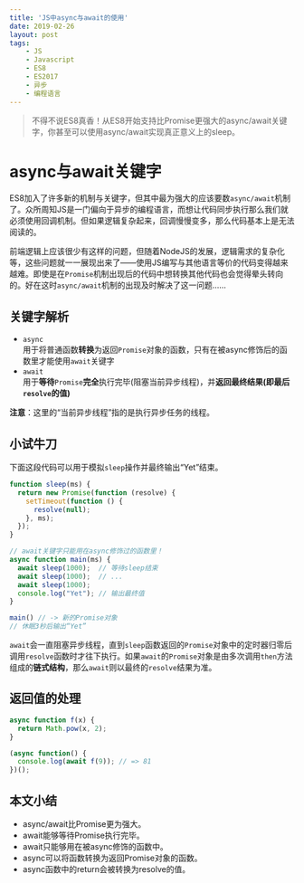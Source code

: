 ```yaml
---
title: 'JS中async与await的使用'
date: 2019-02-26
layout: post
tags:
    - JS
    - Javascript
    - ES8
    - ES2017
    - 异步
    - 编程语言
---
```


> 不得不说ES8真香！从ES8开始支持比Promise更强大的async/await关键字，你甚至可以使用async/await实现真正意义上的sleep。

async与await关键字
=================

ES8加入了许多新的机制与关键字，但其中最为强大的应该要数`async/await`机制了。众所周知JS是一门偏向于异步的编程语言，而想让代码同步执行那么我们就必须使用回调机制。但如果逻辑复杂起来，回调慢慢变多，那么代码基本上是无法阅读的。

前端逻辑上应该很少有这样的问题，但随着NodeJS的发展，逻辑需求的复杂化等，这些问题就一一展现出来了——使用JS编写与其他语言等价的代码变得越来越难。即使是在`Promise`机制出现后的代码中想转换其他代码也会觉得晕头转向的。好在这时`async/await`机制的出现及时解决了这一问题……

## 关键字解析
- `async`  
用于将普通函数**转换**为返回`Promise`对象的函数，只有在被async修饰后的函数里才能使用`await`关键字
- `await`  
用于**等待**`Promise`**完全**执行完毕(阻塞当前异步线程)，并**返回最终结果(即最后`resolve`的值)**

**注意**：这里的“当前异步线程”指的是执行异步任务的线程。

## 小试牛刀
下面这段代码可以用于模拟`sleep`操作并最终输出“Yet”结束。
```js
function sleep(ms) {
  return new Promise(function (resolve) {
    setTimeout(function () {
      resolve(null);
    }, ms);
  });
}

// await关键字只能用在async修饰过的函数里！
async function main(ms) {
  await sleep(1000);  // 等待sleep结束
  await sleep(1000);  // ...
  await sleep(1000);
  console.log("Yet"); // 输出最终值
}

main() // -> 新的Promise对象
// 休眠3秒后输出“Yet”
```
`await`会一直阻塞异步线程，直到`sleep`函数返回的`Promise`对象中的定时器归零后调用`resolve`函数时才往下执行。如果`await`的`Promise`对象是由多次调用`then`方法组成的**链式结构**，那么`await`则以最终的`resolve`结果为准。

## 返回值的处理
```js
async function f(x) {
  return Math.pow(x, 2);
}

(async function() {
  console.log(await f(9)); // => 81
})();
```

## 本文小结
- async/await比Promise更为强大。
- await能够等待Promise执行完毕。
- await只能够用在被async修饰的函数中。
- async可以将函数转换为返回Promise对象的函数。
- async函数中的return会被转换为resolve的值。
